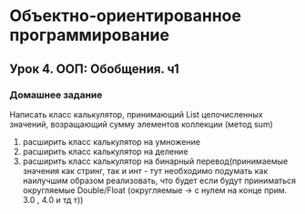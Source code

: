 # Объектно-ориентированное программирование
## Урок 4. ООП: Обобщения. ч1
### Домашнее задание

Написать класс калькулятор, принимающий List целочисленных значений, 
возращающий сумму элементов коллекции (метод sum)
1) расширить класс калькулятор на умножение
2) расширить класс калькулятор на деление
3) расширить класс калькулятор на бинарный перевод(принимаемые значения 
как стринг, так и инт - тут необходимо подумать как наилучшим образом 
реализовать, что будет если будут приниматься округляемые Double/Float 
(округляемые -> с нулем на конце прим. 3.0 , 4.0 и тд т))